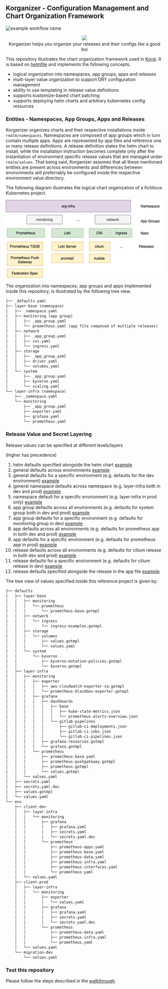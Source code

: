 ## Korganizer - Configuration Management and Chart Organization Framework

![example workflow name](https://github.com/DataReply/korganizer-reference/workflows/test-on-push/badge.svg)


<p align="center">
  <img src="https://emojis.slackmojis.com/emojis/images/1488330086/1793/party-corgi.gif?1488330086">
   </br>
   Korganizer helps you organize your releases and their configs like a good boi
</p>

This repository illustrates the chart organization framework used in [Korgi](https://github.com/DataReply/korgi). It is based on [helmfile](https://github.com/roboll/helmfile) and implements the following concepts:

- logical organization into namespaces, app groups, apps and releases
- multi-layer value organization to support DRY configuration management
- ability to use templating in release value definitions
- supports kustomize-based chart patching
- supports deploying helm charts and arbitrary kubernetes config resources

### Entities - Namespaces, App Groups, Apps and Releases

Korganizer organizes charts and their respective installations inside `realm/namespaces`. 
Namespaces are composed of app groups which in turn contain multiple apps. Apps are represented by app files and reference one or many release definitions.
A release definition states the helm chart to install, while the installation instruction becomes complete only after the instantiation of environment specific release values that are managed under `realm/values`.
That being said, Korganizer assumes that all these mentioned entities are present across environments and differences between environments will preferrably be configured inside the respective environment value directory.

The following diagram illustrates the logical chart organization of a fictitious Kubernetes project.

<p align="center">
  <img src="doc/img/app_organization.png">
</p>

The organization into namespaces, app groups and apps implemented inside this repository, is illustrated by the following tree view.

```
├── _defaults.yaml
├── layer-base (namespace)
│   ├── _namespace.yaml
│   ├── monitoring (app group)
│   │   ├── _app_group.yaml
│   │   └── prometheus.yaml (app file composed of multiple releases)
│   ├── network
│   │   ├── _app_group.yaml
│   │   ├── cni.yaml
│   │   └── ingress.yaml
│   ├── storage
│   │   ├── _app_group.yaml
│   │   ├── driver.yaml
│   │   └── volumes.yaml
│   └── system
│       ├── _app_group.yaml
│       ├── kyverno.yaml
│       └── scaling.yaml
└── layer-infra (namespace)
    ├── _namespace.yaml
    └── monitoring
        ├── _app_group.yaml
        ├── exporter.yaml
        ├── grafana.yaml
        └── prometheus.yaml

```


### Release Value and Secret Layering
Release values can be specified at different levels/layers 

(higher has precedence)
1. helm defaults specified alongside the helm chart [example](project/charts/vendor/aws-ebs-csi-driver/values.yaml)
2. general defaults across environments [example](project/realm/values/defaults/values.yaml)
3. general defaults for a specific environment (e.g. defaults for the dev environment) [example](project/realm/values/env/client-dev/values.yaml)
4. general namespace defaults across namespace (e.g. layer-infra both in dev and prod) [example](project/realm/values/defaults/layer-infra/values.yaml)
5. namespace default for a specific environment (e.g. layer-infra in prod only) [example](project/realm/values/env/client-prod/layer-infra/values.yaml)
6. app group defaults across all environments (e.g. defaults for system group both in dev and prod) [example](project/realm/values/defaults/layer-base/system/values.gotmpl)
7. app group defaults for a specific environment (e.g. defaults for monitoring group in dev) [example](project/realm/values/env/client-dev/layer-infra/monitoring/values.yaml)
8. app defaults across all environments (e.g. defaults for prometheus app in both dev and prod) [example](project/realm/values/defaults/layer-infra/monitoring/prometheus/values.gotmpl)
9. app defaults for a specific environment (e.g. defaults for prometheus app in prod) [example](project/realm/values/env/client-prod/layer-infra/monitoring/prometheus/values.yaml)
10. release defaults across all environments (e.g. defaults for cilium release in both dev and prod) [example](project/realm/values/defaults/layer-base/network/cni/cilium.gotmpl)
11. release defaults for a specific environment (e.g. defaults for cilium release in dev) [example](project/realm/values/env/migration-dev/layer-base/network/cni/cilium.gotmpl)
12. release defaults specified alongside the release in the app file [example](project/realm/namespaces/layerbase/monitoring/prometheus.yaml)


The tree view of values specified inside this reference project is given by:

```
├── defaults
│   ├── layer-base
│   │   ├── monitoring
│   │   │   └── prometheus
│   │   │       └── prometheus-base.gotmpl
│   │   ├── network
│   │   │   └── ingress
│   │   │       └── ingress-examples.gotmpl
│   │   ├── storage
│   │   │   └── volumes
│   │   │       ├── values.gotmpl
│   │   │       └── values.yaml
│   │   └── system
│   │       └── kyverno
│   │           ├── kyverno-mutation-policies.gotmpl
│   │           └── kyverno.gotmpl
│   ├── layer-infra
│   │   ├── monitoring
│   │   │   ├── exporter
│   │   │   │   ├── aws-cloudwatch-exporter-sa.gotmpl
│   │   │   │   └── prometheus-blackbox-exporter.gotmpl
│   │   │   ├── grafana
│   │   │   │   ├── dashboards
│   │   │   │   │   ├── base
│   │   │   │   │   │   ├── kube-state-metrics.json
│   │   │   │   │   │   └── prometheus-alerts-overview.json
│   │   │   │   │   └── gitlab-pipelines
│   │   │   │   │       ├── gitlab-ci-deployments.json
│   │   │   │   │       ├── gitlab-ci-jobs.json
│   │   │   │   │       └── gitlab-ci-pipelines.json
│   │   │   │   ├── grafana-resources.gotmpl
│   │   │   │   └── grafana.gotmpl
│   │   │   └── prometheus
│   │   │       ├── prometheus-base.yaml
│   │   │       ├── prometheus-pushgateway.gotmpl
│   │   │       ├── prometheus.gotmpl
│   │   │       └── values.gotmpl
│   │   └── values.yaml
│   ├── secrets.yaml
│   ├── secrets.yaml.dec
│   ├── values.gotmpl
│   └── values.yaml
└── env
    ├── client-dev
    │   ├── layer-infra
    │   │   └── monitoring
    │   │       ├── grafana
    │   │       │   ├── grafana.yaml
    │   │       │   ├── secrets.yaml
    │   │       │   └── secrets.yaml.dec
    │   │       └── prometheus
    │   │           ├── prometheus-apps.yaml
    │   │           ├── prometheus-base.yaml
    │   │           ├── prometheus-data.yaml
    │   │           ├── prometheus-infra.yaml
    │   │           ├── prometheus-interfaces.yaml
    │   │           └── prometheus.yaml
    │   └── values.yaml
    ├── client-prod
    │   ├── layer-infra
    │   │   └── monitoring
    │   │       ├── exporter
    │   │       │   └── values.yaml
    │   │       ├── grafana
    │   │       │   ├── grafana.yaml
    │   │       │   ├── secrets.yaml
    │   │       │   └── secrets.yaml.dec
    │   │       └── prometheus
    │   │           ├── prometheus-data.yaml
    │   │           ├── prometheus-infra.yaml
    │   │           └── prometheus.yaml
    │   └── values.yaml
    └── migration-dev
        └── values.yaml
```

### Test this repository

Please follow the steps described in the [walkthrough](doc/WALKTHROUGH.md).